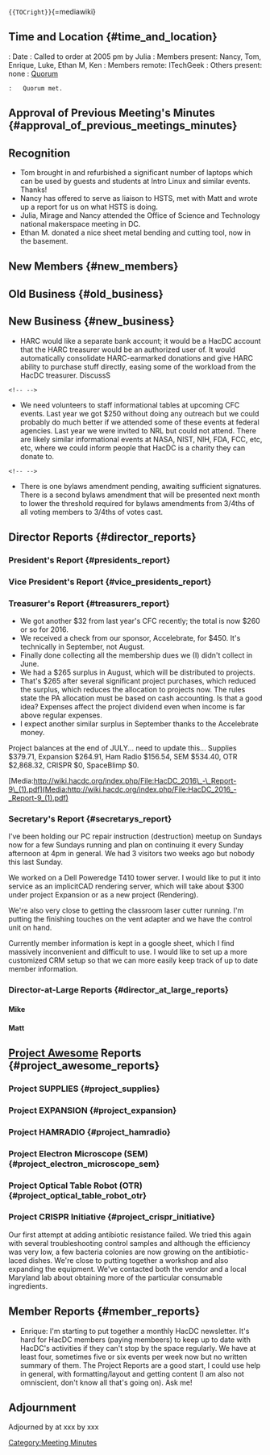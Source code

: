 `{{TOCright}}`{=mediawiki}

## Time and Location {#time_and_location}

:   Date
:   Called to order at 2005 pm by Julia
:   Members present: Nancy, Tom, Enrique, Luke, Ethan M, Ken
:   Members remote: ITechGeek
:   Others present: none
:   [Quorum](Quorum)

    :   Quorum met.

## Approval of Previous Meeting's Minutes {#approval_of_previous_meetings_minutes}

## Recognition

-   Tom brought in and refurbished a significant number of laptops which
    can be used by guests and students at Intro Linux and similar
    events. Thanks!
-   Nancy has offered to serve as liaison to HSTS, met with Matt and
    wrote up a report for us on what HSTS is doing.
-   Julia, Mirage and Nancy attended the Office of Science and
    Technology national makerspace meeting in DC.
-   Ethan M. donated a nice sheet metal bending and cutting tool, now in
    the basement.

## New Members {#new_members}

## Old Business {#old_business}

## New Business {#new_business}

-   HARC would like a separate bank account; it would be a HacDC account
    that the HARC treasurer would be an authorized user of. It would
    automatically consolidate HARC-earmarked donations and give HARC
    ability to purchase stuff directly, easing some of the workload from
    the HacDC treasurer. DiscussS

```{=html}
<!-- -->
```
-   We need volunteers to staff informational tables at upcoming CFC
    events. Last year we got \$250 without doing any outreach but we
    could probably do much better if we attended some of these events at
    federal agencies. Last year we were invited to NRL but could not
    attend. There are likely similar informational events at NASA, NIST,
    NIH, FDA, FCC, etc, etc, where we could inform people that HacDC is
    a charity they can donate to.

```{=html}
<!-- -->
```
-   There is one bylaws amendment pending, awaiting sufficient
    signatures. There is a second bylaws amendment that will be
    presented next month to lower the threshold required for bylaws
    amendments from 3/4ths of all voting members to 3/4ths of votes
    cast.

## Director Reports {#director_reports}

### President's Report {#presidents_report}

### Vice President's Report {#vice_presidents_report}

### Treasurer's Report {#treasurers_report}

-   We got another \$32 from last year's CFC recently; the total is now
    \$260 or so for 2016.
-   We received a check from our sponsor, Accelebrate, for \$450. It's
    technically in September, not August.
-   Finally done collecting all the membership dues we (I) didn't
    collect in June.
-   We had a \$265 surplus in August, which will be distributed to
    projects.
-   That's \$265 after several significant project purchases, which
    reduced the surplus, which reduces the allocation to projects now.
    The rules state the PA allocation must be based on cash accounting.
    Is that a good idea? Expenses affect the project dividend even when
    income is far above regular expenses.
-   I expect another similar surplus in September thanks to the
    Accelebrate money.

Project balances at the end of JULY... need to update this... Supplies
\$379.71, Expansion \$264.91, Ham Radio \$156.54, SEM \$534.40, OTR
\$2,868.32, CRISPR \$0, SpaceBlimp \$0.

[Media:http://wiki.hacdc.org/index.php/File:HacDC_2016\_-\_Report-9\_(1).pdf](Media:http://wiki.hacdc.org/index.php/File:HacDC_2016_-_Report-9_(1).pdf)

### Secretary's Report {#secretarys_report}

I've been holding our PC repair instruction (destruction) meetup on
Sundays now for a few Sundays running and plan on continuing it every
Sunday afternoon at 4pm in general. We had 3 visitors two weeks ago but
nobody this last Sunday.

We worked on a Dell Poweredge T410 tower server. I would like to put it
into service as an implicitCAD rendering server, which will take about
\$300 under project Expansion or as a new project (Rendering).

We're also very close to getting the classroom laser cutter running. I'm
putting the finishing touches on the vent adapter and we have the
control unit on hand.

Currently member information is kept in a google sheet, which I find
massively inconvenient and difficult to use. I would like to set up a
more customized CRM setup so that we can more easily keep track of up to
date member information.

### Director-at-Large Reports {#director_at_large_reports}

#### Mike

#### Matt

## [Project Awesome](:Category:Project_Awesome) Reports {#project_awesome_reports}

### Project SUPPLIES {#project_supplies}

### Project EXPANSION {#project_expansion}

### Project HAMRADIO {#project_hamradio}

### Project Electron Microscope (SEM) {#project_electron_microscope_sem}

### Project Optical Table Robot (OTR) {#project_optical_table_robot_otr}

### Project CRISPR Initiative {#project_crispr_initiative}

Our first attempt at adding antibiotic resistance failed. We tried this
again with several troubleshooting control samples and although the
efficiency was very low, a few bacteria colonies are now growing on the
antibiotic-laced dishes. We're close to putting together a workshop and
also expanding the equipment. We've contacted both the vendor and a
local Maryland lab about obtaining more of the particular consumable
ingredients.

## Member Reports {#member_reports}

-   Enrique: I'm starting to put together a monthly HacDC newsletter.
    It's hard for HacDC members (paying membeers) to keep up to date
    with HacDC's activities if they can't stop by the space regularly.
    We have at least four, sometimes five or six events per week now but
    no written summary of them. The Project Reports are a good start, I
    could use help in general, with formatting/layout and getting
    content (I am also not omniscient, don't know all that's going on).
    Ask me!

## Adjournment

Adjourned by at xxx by xxx

[Category:Meeting Minutes](Category:Meeting_Minutes)
